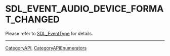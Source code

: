 # SDL_EVENT_AUDIO_DEVICE_FORMAT_CHANGED

Please refer to [SDL_EventType](SDL_EventType) for details.

----
[CategoryAPI](CategoryAPI), [CategoryAPIEnumerators](CategoryAPIEnumerators)

